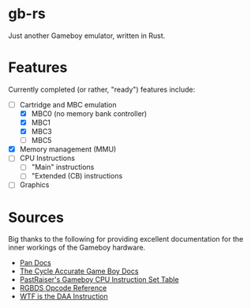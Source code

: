 # gb-rs
Just another Gameboy emulator, written in Rust.

# Features
Currently completed (or rather, "ready") features include:

- [ ] Cartridge and MBC emulation
	- [x] MBC0 (no memory bank controller)
	- [x] MBC1
	- [x] MBC3
	- [ ] MBC5
- [x] Memory management (MMU)
- [ ] CPU Instructions
	- [ ] "Main" instructions
	- [ ] "Extended (CB) instructions
- [ ] Graphics

# Sources
Big thanks to the following for providing excellent documentation for the inner workings of the Gameboy hardware.

- [Pan Docs](https://gbdev.io/pandocs/)
- [The Cycle Accurate Game Boy Docs](https://github.com/AntonioND/giibiiadvance/blob/master/docs/TCAGBD.pdf)
- [PastRaiser's Gameboy CPU Instruction Set Table](https://pastraiser.com/cpu/gameboy/gameboy_opcodes.html)
- [RGBDS Opcode Reference](https://rgbds.gbdev.io/docs/v0.5.2/gbz80.7)
- [WTF is the DAA Instruction](https://ehaskins.com/2018-01-30%20Z80%20DAA/)
